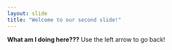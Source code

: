 ```yaml
---
layout: slide
title: "Welcome to our second slide!"
---
```

**What am I doing here???**
Use the left arrow to go back!
